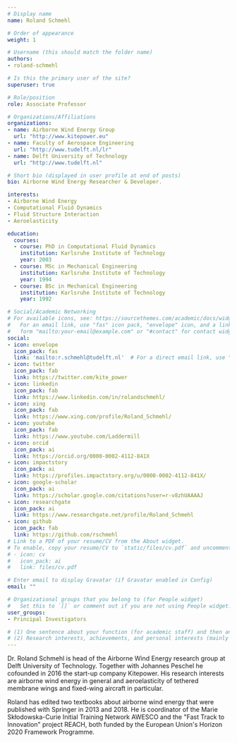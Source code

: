 ```yaml
---
# Display name
name: Roland Schmehl

# Order of appearance
weight: 1

# Username (this should match the folder name)
authors:
- roland-schmehl

# Is this the primary user of the site?
superuser: true

# Role/position
role: Associate Professor

# Organizations/Affiliations
organizations:
- name: Airborne Wind Energy Group
  url: "http://www.kitepower.eu"
- name: Faculty of Aerospace Engineering
  url: "http://www.tudelft.nl/lr"
- name: Delft University of Technology
  url: "http://www.tudelft.nl"

# Short bio (displayed in user profile at end of posts)
bio: Airborne Wind Energy Researcher & Developer.

interests:
- Airborne Wind Energy
- Computational Fluid Dynamics
- Fluid Structure Interaction
- Aeroelasticity

education:
  courses:
  - course: PhD in Computational Fluid Dynamics
    institution: Karlsruhe Institute of Technology
    year: 2003
  - course: MSc in Mechanical Engineering
    institution: Karlsruhe Institute of Technology
    year: 1994
  - course: BSc in Mechanical Engineering
    institution: Karlsruhe Institute of Technology
    year: 1992

# Social/Academic Networking
# For available icons, see: https://sourcethemes.com/academic/docs/widgets/#icons
#   For an email link, use "fas" icon pack, "envelope" icon, and a link in the
#   form "mailto:your-email@example.com" or "#contact" for contact widget.
social:
- icon: envelope
  icon_pack: fas
  link: 'mailto:r.schmehl@tudelft.nl'  # For a direct email link, use "mailto:test@example.org".
- icon: twitter
  icon_pack: fab
  link: https://twitter.com/kite_power
- icon: linkedin
  icon_pack: fab
  link: https://www.linkedin.com/in/rolandschmehl/
- icon: xing
  icon_pack: fab
  link: https://www.xing.com/profile/Roland_Schmehl/
- icon: youtube
  icon_pack: fab
  link: https://www.youtube.com/Laddermill
- icon: orcid
  icon_pack: ai
  link: https://orcid.org/0000-0002-4112-841X
- icon: impactstory
  icon_pack: ai
  link: https://profiles.impactstory.org/u/0000-0002-4112-841X/
- icon: google-scholar
  icon_pack: ai
  link: https://scholar.google.com/citations?user=r-v8zhUAAAAJ
- icon: researchgate
  icon_pack: ai
  link: https://www.researchgate.net/profile/Roland_Schmehl
- icon: github
  icon_pack: fab
  link: https://github.com/rschmehl
# Link to a PDF of your resume/CV from the About widget.
# To enable, copy your resume/CV to `static/files/cv.pdf` and uncomment the lines below.  
# - icon: cv
#   icon_pack: ai
#   link: files/cv.pdf

# Enter email to display Gravatar (if Gravatar enabled in Config)
email: ""

# Organizational groups that you belong to (for People widget)
#   Set this to `[]` or comment out if you are not using People widget.  
user_groups:
- Principal Investigators

# (1) One sentence about your function (for academic staff) and then another sentence about your role(s) within the training network
# (2) Research interests, achievements, and personal interests (mainly for researchers)
---
```


Dr. Roland Schmehl is head of the Airborne Wind Energy research group at Delft University of Technology. Together with Johannes Peschel he cofounded in 2016 the start-up company Kitepower. His research interests are airborne wind energy in general and aeroelasticity of tethered membrane wings and fixed-wing aircraft in particular.

Roland has edited two textbooks about airborne wind energy that were published with Springer in 2013 and 2018. He is coordinator of the Marie Skłodowska-Curie Initial Training Network AWESCO and the "Fast Track to Innovation" project REACH, both funded by the European Union's Horizon 2020 Framework Programme.
